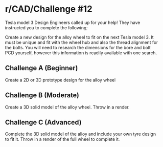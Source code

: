 # r/CAD/Challenge #12

Tesla model 3 Design Engineers called up for your help! They have instructed you to complete the following;

Create a new design for the alloy wheel to fit on the next Tesla model 3. It must be unique and fit with the wheel hub and also the thread alignment for the bolts. You will need to research the dimensions for the bore and bolt PCD yourself, however this information is readily available with one search.

## Challenge A (Beginner)

Create a 2D or 3D prototype design for the alloy wheel

## Challenge B (Moderate)

Create a 3D solid model of the alloy wheel. Throw in a render.

## Challenge C (Advanced)

Complete the 3D solid model of the alloy and include your own tyre design to fit it. Throw in a render of the full wheel to complete it.